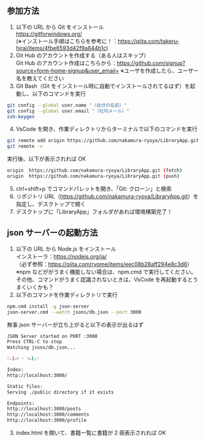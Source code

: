 ## 参加方法

1. 以下の URL から Git をインストール  
   https://gitforwindows.org/  
   (※インストール手順はこちらを参考に！：https://qiita.com/takeru-hirai/items/4fbe6593d42f9a844b1c)
2. Git Hub のアカウントを作成する（ある人はスキップ）  
   Git Hub のアカウント作成はこちらから：https://github.com/signup?source=form-home-signup&user_email=
   ※ユーザを作成したら、ユーザー名を教えてください
3. Git Bash（Git をインストール時に自動でインストールされてるはず）を起動し、以下のコマンドを実行

```bash
git config --global user.name "（自分の名前）"
git config --global user.email "（社内メール）"
ssh-keygen
```

4. VsCode を開き、作業ディレクトリからターミナルで以下のコマンドを実行

```bash
git remote add origin https://github.com/nakamura-ryoya/LibraryApp.git
git remote -v
```

実行後、以下が表示されれば OK

```bash
origin  https://github.com/nakamura-ryoya/LibraryApp.git (fetch)
origin  https://github.com/nakamura-ryoya/LibraryApp.git (push)
```

5. ctrl+shift+p でコマンドパレットを開き、「Git: クローン」と検索
6. リポジトリ URL（<https://github.com/nakamura-ryoya/LibraryApp.git>）を指定し、デスクトップで開く
7. デスクトップに「LibraryApp」フォルダがあれば環境構築完了！

## json サーバーの起動方法

1. 以下の URL から Node.js をインストール  
   インストーラ：<https://nodejs.org/ja/>  
   （必ず参照：<https://qiita.com/ryome/items/eec08b28aff294e8c3d6>）  
   ※npm などががうまく機能しない場合は、npm.cmd で実行してください。その他、コマンドがうまく認識されないときは、VsCode を再起動するとうまくいくかも？
2. 以下のコマンドを作業ディレクトリで実行

```bash
npm.cmd install -g json-server
json-server.cmd --watch jsons/db.json --port 3000
```

無事 json サーバーが立ち上がると以下の表示が出るはず

```bash
JSON Server started on PORT :3000
Press CTRL-C to stop
Watching jsons/db.json...

♡⸜(˶˃ ᵕ ˂˶)⸝♡

Index:
http://localhost:3000/

Static files:
Serving ./public directory if it exists

Endpoints:
http://localhost:3000/posts
http://localhost:3000/comments
http://localhost:3000/profile
```

3. index.html を開いて、書籍一覧に書籍が 2 冊表示されれば OK

